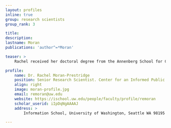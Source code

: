 ```yaml
---
layout: profiles
inline: true
group: research scientists
group_rank: 3

title: 
description: 
lastname: Moran
publications: 'author^=*Moran'

teaser: >
    Rachel received her doctoral degree from the Annenberg School for Communication and Journalism at the University of Southern California. Her research explores the role of trust in digital information environments and is particularly concerned with how trust is implicated in the spread of mis- and dis-information. Her research has been published in Information, Communication & Society, Digital Journalism, Journalism Practice, Media, Culture & Society and Telecommunications Policy. Moran also holds a BA and an MA in Social and Political Science from Cambridge University and an MA in Political Communications from Goldsmiths College, University of London. She was the Oakley Endowed Fellow at USC for 2018-19 and the 2018 Benton Foundation Junior Scholar.

profile:
    name: Dr. Rachel Moran-Prestridge
    position: Senior Research Scientist. Center for an Informed Public.
    align: right
    image: moran-profile.jpg
    email: remoran@uw.edu
    website: https://ischool.uw.edu/people/faculty/profile/remoran 
    scholar_userid: iIpDqNgAAAAJ 
    address: >
        Information School, University of Washington, Seattle WA 98195

---
```


